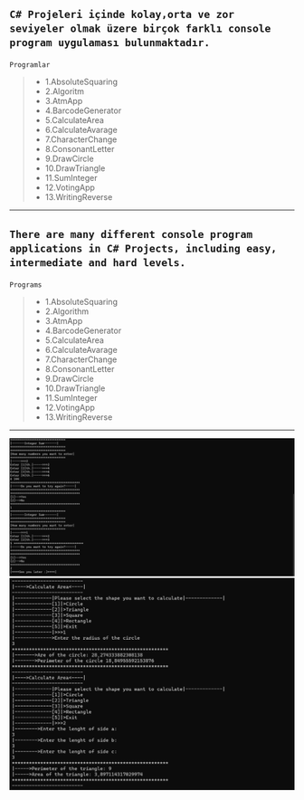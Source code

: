 `C# Projeleri içinde kolay,orta ve zor  seviyeler olmak üzere birçok farklı console   program uygulaması bulunmaktadır.`
---
`Programlar`
>*  1.AbsoluteSquaring
>* 2.Algoritm
>* 3.AtmApp
>* 4.BarcodeGenerator
>* 5.CalculateArea
>* 6.CalculateAvarage
>* 7.CharacterChange
>* 8.ConsonantLetter
>* 9.DrawCircle
>* 10.DrawTriangle
>* 11.SumInteger
>* 12.VotingApp
>* 13.WritingReverse
***
`There are many different console program applications in C# Projects, including easy, intermediate and hard levels.`
---
`Programs`
>* 1.AbsoluteSquaring
>* 2.Algorithm
>* 3.AtmApp
>* 4.BarcodeGenerator
>* 5.CalculateArea
>* 6.CalculateAvarage
>* 7.CharacterChange
>* 8.ConsonantLetter
>* 9.DrawCircle
>* 10.DrawTriangle
>* 11.SumInteger
>* 12.VotingApp
>* 13.WritingReverse
***
![CalculateArea](SumInteger.png) 
![SumInteger](CalculateArea.png)
